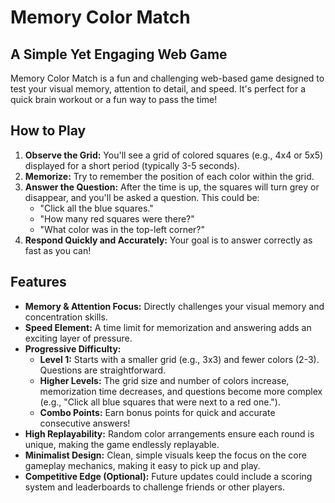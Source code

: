 

# Memory Color Match

## A Simple Yet Engaging Web Game

Memory Color Match is a fun and challenging web-based game designed to test your visual memory, attention to detail, and speed. It's perfect for a quick brain workout or a fun way to pass the time!



## How to Play

1.  **Observe the Grid:** You'll see a grid of colored squares (e.g., 4x4 or 5x5) displayed for a short period (typically 3-5 seconds).
2.  **Memorize:** Try to remember the position of each color within the grid.
3.  **Answer the Question:** After the time is up, the squares will turn grey or disappear, and you'll be asked a question. This could be:
    * "Click all the blue squares."
    * "How many red squares were there?"
    * "What color was in the top-left corner?"
4.  **Respond Quickly and Accurately:** Your goal is to answer correctly as fast as you can!



## Features

* **Memory & Attention Focus:** Directly challenges your visual memory and concentration skills.
* **Speed Element:** A time limit for memorization and answering adds an exciting layer of pressure.
* **Progressive Difficulty:**
    * **Level 1:** Starts with a smaller grid (e.g., 3x3) and fewer colors (2-3). Questions are straightforward.
    * **Higher Levels:** The grid size and number of colors increase, memorization time decreases, and questions become more complex (e.g., "Click all blue squares that were next to a red one.").
    * **Combo Points:** Earn bonus points for quick and accurate consecutive answers!
* **High Replayability:** Random color arrangements ensure each round is unique, making the game endlessly replayable.
* **Minimalist Design:** Clean, simple visuals keep the focus on the core gameplay mechanics, making it easy to pick up and play.
* **Competitive Edge (Optional):** Future updates could include a scoring system and leaderboards to challenge friends or other players.


